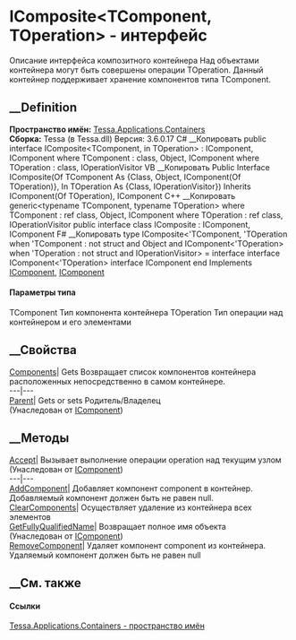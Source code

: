 # IComposite<TComponent, TOperation> \- интерфейс
Описание интерфейса композитного контейнера Над объектами контейнера могут
быть совершены операции TOperation. Данный контейнер поддерживает хранение
компонентов типа TComponent.
## __Definition
 **Пространство имён:**
[Tessa.Applications.Containers](N_Tessa_Applications_Containers.htm)  
 **Сборка:** Tessa (в Tessa.dll) Версия: 3.6.0.17
C# __Копировать
     public interface IComposite<TComponent, in TOperation> : IComponent<TOperation>, 
    	IComponent
    where TComponent : class, Object, IComponent<TOperation>
    where TOperation : class, IOperationVisitor
VB __Копировать
     Public Interface IComposite(Of TComponent As {Class, Object, IComponent(Of TOperation)}, In TOperation As {Class, IOperationVisitor})
    	Inherits IComponent(Of TOperation), IComponent
C++ __Копировать
    generic<typename TComponent, typename TOperation>
    where TComponent : ref class, Object, IComponent<TOperation>
    where TOperation : ref class, IOperationVisitor
    public interface class IComposite : IComponent<TOperation>, 
    	IComponent
F# __Копировать
     type IComposite<'TComponent, 'TOperation when 'TComponent : not struct and Object and IComponent<'TOperation> when 'TOperation : not struct and IOperationVisitor> = 
        interface
            interface IComponent<'TOperation>
            interface IComponent
        end
Implements
    [IComponent](T_Tessa_Applications_Containers_IComponent.htm), [IComponent](T_Tessa_Applications_Containers_IComponent_1.htm)<TOperation>
#### Параметры типа
TComponent
     Тип компонента контейнера 
TOperation
     Тип операции над контейнером и его элементами 
## __Свойства
[Components](P_Tessa_Applications_Containers_IComposite_2_Components.htm)|
Gets Возвращает список компонентов контейнера расположенных непосредственно в
самом контейнере.  
---|---  
[Parent](P_Tessa_Applications_Containers_IComponent_Parent.htm)|  Gets or sets
Родитель/Владелец  
(Унаследован от [IComponent](T_Tessa_Applications_Containers_IComponent.htm))  
##  __Методы
[Accept](M_Tessa_Applications_Containers_IComponent_1_Accept.htm)|  Вызывает
выполнение операции operation над текущим узлом  
(Унаследован от
[IComponent<TOperation>](T_Tessa_Applications_Containers_IComponent_1.htm))  
---|---  
[AddComponent](M_Tessa_Applications_Containers_IComposite_2_AddComponent.htm)|
Добавляет компонент component в контейнер. Добавляемый компонент должен быть
не равен null.  
[ClearComponents](M_Tessa_Applications_Containers_IComposite_2_ClearComponents.htm)|
Осуществляет удаление из контейнера всех элементов  
[GetFullyQualifiedName](M_Tessa_Applications_Containers_IComponent_GetFullyQualifiedName.htm)|
Возвращает полное имя объекта  
(Унаследован от [IComponent](T_Tessa_Applications_Containers_IComponent.htm))  
[RemoveComponent](M_Tessa_Applications_Containers_IComposite_2_RemoveComponent.htm)|
Удаляет компонент component из контейнера. Удаляемый компонент должен быть не
равен null  
## __См. также
#### Ссылки
[Tessa.Applications.Containers - пространство
имён](N_Tessa_Applications_Containers.htm)
